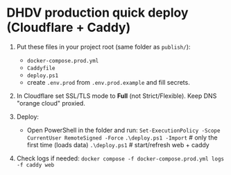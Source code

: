 # DHDV production quick deploy (Cloudflare + Caddy)

1) Put these files in your project root (same folder as `publish/`):
   - `docker-compose.prod.yml`
   - `Caddyfile`
   - `deploy.ps1`
   - create `.env.prod` from `.env.prod.example` and fill secrets.

2) In Cloudflare set SSL/TLS mode to **Full** (not Strict/Flexible). Keep DNS "orange cloud" proxied.

3) Deploy:
   - Open PowerShell in the folder and run:
     `Set-ExecutionPolicy -Scope CurrentUser RemoteSigned -Force`
     `.\deploy.ps1 -Import`   # only the first time (loads data)
     `.\deploy.ps1`           # start/refresh web + caddy

4) Check logs if needed:
   `docker compose -f docker-compose.prod.yml logs -f caddy web`
